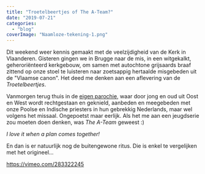 ```yaml
---
title: "Troetelbeertjes of The A-Team?"
date: "2019-07-21"
categories: 
  - "blog"
coverImage: "Naamloze-tekening-1.png"
---
```


Dit weekend weer kennis gemaakt met de veelzijdigheid van de Kerk in Vlaanderen. Gisteren gingen we in Brugge naar de mis, in een witgekalkt, geheroriënteerd kerkgebouw, om samen met autochtone grijsaards braaf zittend op onze stoel te luisteren naar zoetsappig hertaalde misgebeden uit de "Vlaamse canon". Het deed me denken aan een aflevering van de _Troetelbeertjes_. 

Vanmorgen terug thuis in de [eigen parochie](https://www.pscp.tv/jezus_hart/1ZkKzrAVgONKv), waar door jong en oud uit Oost en West wordt rechtgestaan en geknield, aanbeden en meegebeden met onze Poolse en Indische priesters in hun gebrekkig Nederlands, maar wel volgens het missaal. Ongepoetst maar eerlijk. Als het me aan een jeugdserie zou moeten doen denken, was _The A-Team_ geweest :)

_I love it when a plan comes together!_

En dan is er natuurlijk nog de buitengewone ritus. Die is enkel te vergelijken met het origineel...

https://vimeo.com/283322245

